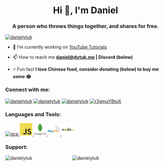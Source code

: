 <h1 align="center">Hi 👋, I'm Daniel</h1>
<h3 align="center">A person who throws things together, and shares for free.</h3>

<p align="left"> <a href="https://twitter.com/danielytuk" target="blank"><img src="https://img.shields.io/twitter/follow/danielytuk?logo=twitter&style=for-the-badge" alt="danielytuk" /></a> </p>

- 🔭 I’m currently working on [YouTube Tutorials](https://youtube.com/danielytuk)

- 📫 How to reach me **daniel@dytuk.me | Discord (below)**

- ⚡ Fun fact **I love Chinese food, consider donating (below) to buy me some 😂**

<h3 align="left">Connect with me:</h3>
<p align="left">
<a href="https://twitter.com/danielytuk" target="blank"><img align="center" src="https://raw.githubusercontent.com/rahuldkjain/github-profile-readme-generator/master/src/images/icons/Social/twitter.svg" alt="danielytuk" height="30" width="40" /></a>
<a href="https://instagram.com/danielytuk" target="blank"><img align="center" src="https://raw.githubusercontent.com/rahuldkjain/github-profile-readme-generator/master/src/images/icons/Social/instagram.svg" alt="danielytuk" height="30" width="40" /></a>
<a href="https://www.youtube.com/c/danielytuk" target="blank"><img align="center" src="https://raw.githubusercontent.com/rahuldkjain/github-profile-readme-generator/master/src/images/icons/Social/youtube.svg" alt="danielytuk" height="30" width="40" /></a>
<a href="https://discord.gg/r3gmuYBtuX" target="blank"><img align="center" src="https://raw.githubusercontent.com/rahuldkjain/github-profile-readme-generator/master/src/images/icons/Social/discord.svg" alt="r3gmuYBtuX" height="30" width="40" /></a>
</p>

<h3 align="left">Languages and Tools:</h3>
<p align="left"> <a href="https://cloud.google.com" target="_blank" rel="noreferrer"> <img src="https://www.vectorlogo.zone/logos/google_cloud/google_cloud-icon.svg" alt="gcp" width="40" height="40"/> </a> <a href="https://developer.mozilla.org/en-US/docs/Web/JavaScript" target="_blank" rel="noreferrer"> <img src="https://raw.githubusercontent.com/devicons/devicon/master/icons/javascript/javascript-original.svg" alt="javascript" width="40" height="40"/> </a> <a href="https://www.mongodb.com/" target="_blank" rel="noreferrer"> <img src="https://raw.githubusercontent.com/devicons/devicon/master/icons/mongodb/mongodb-original-wordmark.svg" alt="mongodb" width="40" height="40"/> </a> <a href="https://www.mysql.com/" target="_blank" rel="noreferrer"> <img src="https://raw.githubusercontent.com/devicons/devicon/master/icons/mysql/mysql-original-wordmark.svg" alt="mysql" width="40" height="40"/> </a> <a href="https://nodejs.org" target="_blank" rel="noreferrer"> <img src="https://raw.githubusercontent.com/devicons/devicon/master/icons/nodejs/nodejs-original-wordmark.svg" alt="nodejs" width="40" height="40"/> </a> </p>

<h3 align="left">Support:</h3>
<p><a href="https://www.buymeacoffee.com/danielytuk"> <img align="left" src="https://cdn.buymeacoffee.com/buttons/v2/default-yellow.png" height="50" width="210" alt="danielytuk" /></a><a href="https://www.paypal.me/dytukmedia"> <img align="left" src="https://i.ibb.co/fdpj8p8/paypal-donate-button.png" height="50" width="210" alt="danielytuk" /></a></p>
